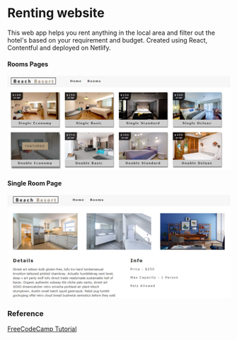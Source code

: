 # Renting website
This web app helps you rent anything in the local area and filter out the hotel's based on your requirement and budget. Created using React, Contentful and deployed on Netlify.

#### Rooms Pages
![Rooms Page](assets/screenshot-2.PNG)

#### Single Room Page
![Single Room](assets/screenshot-3.PNG)

### Reference
[FreeCodeCamp Tutorial](https://www.youtube.com/watch?v=LXJOvkVYQqA)

